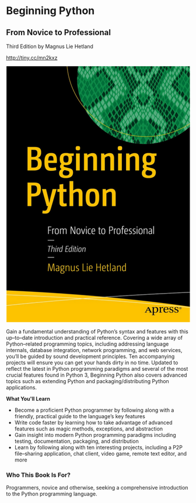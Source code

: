# Beginning Python

## From Novice to Professional

Third Edition by Magnus Lie Hetland

http://tiny.cc/mn2kxz

![Book Cover](Cover.png)

Gain a fundamental understanding of Python’s syntax and features with this up–to–date introduction and practical reference. Covering a wide array of Python–related programming topics, including addressing language internals, database integration, network programming, and web services, you’ll be guided by sound development principles. Ten accompanying projects will ensure you can get your hands dirty in no time.
Updated to reflect the latest in Python programming paradigms and several of the most crucial features found in Python 3, Beginning Python also covers advanced topics such as extending Python and packaging/distributing Python applications.

**What You'll Learn**
- Become a proficient Python programmer by following along with a friendly, practical guide to the language’s key features
- Write code faster by learning how to take advantage of advanced features such as magic methods, exceptions, and abstraction
- Gain insight into modern Python programming paradigms including testing, documentation, packaging, and distribution
- Learn by following along with ten interesting projects, including a P2P file–sharing application, chat client, video game, remote text editor, and more
  
### Who This Book Is For?
Programmers, novice and otherwise, seeking a comprehensive introduction to the Python programming language.
